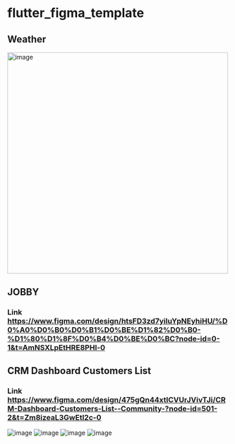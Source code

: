 # flutter_figma_template

## Weather
<img width="500" alt="image" src="https://github.com/user-attachments/assets/f28851ae-d79b-497d-a80f-1d5cde07d1bd" />

## JOBBY
### Link https://www.figma.com/design/htsFD3zd7yiluYpNEyhiHU/%D0%A0%D0%B0%D0%B1%D0%BE%D1%82%D0%B0-%D1%80%D1%8F%D0%B4%D0%BE%D0%BC?node-id=0-1&t=AmNSXLpEtHRE8PHl-0

## CRM Dashboard Customers List 
### Link https://www.figma.com/design/475gQn44xtlCVUrJVivTJi/CRM-Dashboard-Customers-List--Community-?node-id=501-2&t=Zm8izeaL3GwEtl2c-0

![image](https://github.com/user-attachments/assets/eaa6b25f-0dda-4502-bb7a-c4377c97345a)
![image](https://github.com/user-attachments/assets/cae3c0e0-b5f2-4c1f-bd66-d172d872198b)
![image](https://github.com/user-attachments/assets/0216778c-1913-4914-9e79-6ddcf5ffee85)
![image](https://github.com/user-attachments/assets/571f2abc-4c89-494c-a144-f7492d29d003)
